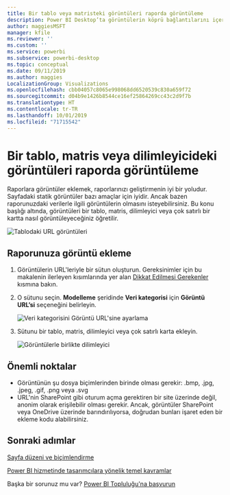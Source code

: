 ```yaml
---
title: Bir tablo veya matristeki görüntüleri raporda görüntüleme
description: Power BI Desktop’ta görüntülerin köprü bağlantılarını içeren bir sütun oluşturun. Ardından Power BI Desktop veya Power BI hizmetinde, bu köprüleri bir rapor tablosu, matris, dilimleyici veya çok satırlı karta ekleyerek görüntüyü gösterin.
author: maggiesMSFT
manager: kfile
ms.reviewer: ''
ms.custom: ''
ms.service: powerbi
ms.subservice: powerbi-desktop
ms.topic: conceptual
ms.date: 09/11/2019
ms.author: maggies
LocalizationGroup: Visualizations
ms.openlocfilehash: cbb04057c8065e998068dd6520539c830a659f72
ms.sourcegitcommit: d04b9e1426b8544ce16ef25864269cc43c2d9f7b
ms.translationtype: HT
ms.contentlocale: tr-TR
ms.lasthandoff: 10/01/2019
ms.locfileid: "71715542"
---
```

# <a name="display-images-in-a-table-matrix-or-slicer-in-a-report"></a>Bir tablo, matris veya dilimleyicideki görüntüleri raporda görüntüleme

Raporlara görüntüler eklemek, raporlarınızı geliştirmenin iyi bir yoludur. Sayfadaki statik görüntüler bazı amaçlar için iyidir. Ancak bazen raporunuzdaki verilerle ilgili görüntülerin olmasını isteyebilirsiniz. Bu konu başlığı altında, görüntüleri bir tablo, matris, dilimleyici veya çok satırlı bir kartta nasıl görüntüleyeceğiniz öğretilir. 

![Tablodaki URL görüntüleri](media/power-bi-images-tables/power-bi-url-images-table.png)

## <a name="add-images-to-your-report"></a>Raporunuza görüntü ekleme

1. Görüntülerin URL'leriyle bir sütun oluşturun. Gereksinimler için bu makalenin ilerleyen kısımlarında yer alan [Dikkat Edilmesi Gerekenler](#considerations) kısmına bakın.

1. O sütunu seçin. **Modelleme** şeridinde **Veri kategorisi** için **Görüntü URL’si** seçeneğini belirleyin.

    ![Veri kategorisini Görüntü URL'sine ayarlama](media/power-bi-images-tables/power-bi-set-url-image.png)

1. Sütunu bir tablo, matris, dilimleyici veya çok satırlı karta ekleyin.

    ![Görüntülerle birlikte dilimleyici](media/power-bi-images-tables/power-bi-url-images-slicer.png)

## <a name="considerations"></a>Önemli noktalar

- Görüntünün şu dosya biçimlerinden birinde olması gerekir: .bmp, .jpg, .jpeg, .gif, .png veya .svg
- URL'nin SharePoint gibi oturum açma gerektiren bir site üzerinde değil, anonim olarak erişilebilir olması gerekir. Ancak, görüntüler SharePoint veya OneDrive üzerinde barındırılıyorsa, doğrudan bunları işaret eden bir ekleme kodu alabilirsiniz. 


## <a name="next-steps"></a>Sonraki adımlar

[Sayfa düzeni ve biçimlendirme](/learn/modules/visuals-in-power-bi/12-formatting)

[Power BI hizmetinde tasarımcılara yönelik temel kavramlar](service-basic-concepts.md)

Başka bir sorunuz mu var? [Power BI Topluluğu'na başvurun](http://community.powerbi.com/)

